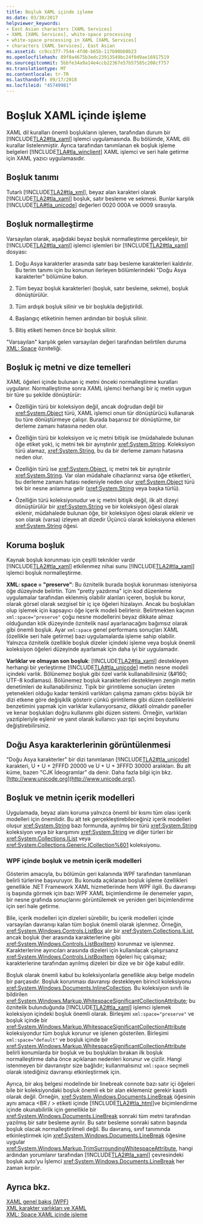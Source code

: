 ```yaml
---
title: Boşluk XAML içinde işleme
ms.date: 03/30/2017
helpviewer_keywords:
- East Asian characters [XAML Services]
- XAML [XAML Services], white-space processing
- white-space processing in XAML [XAML Services]
- characters [XAML Services], East Asian
ms.assetid: cc9cc377-7544-4fd0-b65b-117b90bb0b23
ms.openlocfilehash: 89f8a4675b3edc23913549bc24f0d9ae16917519
ms.sourcegitcommit: 5bbfe34a9a14e4ccb22367e57b57585c208cf757
ms.translationtype: MT
ms.contentlocale: tr-TR
ms.lasthandoff: 09/17/2018
ms.locfileid: "45749981"
---
```

# <a name="white-space-processing-in-xaml"></a>Boşluk XAML içinde işleme
XAML dil kuralları önemli boşlukların işlenen, tarafından durum bir [!INCLUDE[TLA2#tla_xaml](../../../includes/tla2sharptla-xaml-md.md)] işlemci uygulamasında. Bu bölümde, XAML dili kurallar listelenmiştir. Ayrıca tarafından tanımlanan ek boşluk işleme belgeleri [!INCLUDE[TLA#tla_winclient](../../../includes/tlasharptla-winclient-md.md)] XAML işlemci ve seri hale getirme için XAML yazıcı uygulamasıdır.  
  
<a name="whitespace_definition"></a>   
## <a name="white-space-definition"></a>Boşluk tanımı  
 Tutarlı [!INCLUDE[TLA2#tla_xml](../../../includes/tla2sharptla-xml-md.md)], beyaz alan karakteri olarak [!INCLUDE[TLA2#tla_xaml](../../../includes/tla2sharptla-xaml-md.md)] boşluk, satır besleme ve sekmesi. Bunlar karşılık [!INCLUDE[TLA#tla_unicode](../../../includes/tlasharptla-unicode-md.md)] değerleri 0020 000A ve 0009 sırasıyla.  
  
<a name="whitespace_normalization"></a>   
## <a name="white-space-normalization"></a>Boşluk normalleştirme  
 Varsayılan olarak, aşağıdaki beyaz boşluk normalleştirme gerçekleşir, bir [!INCLUDE[TLA2#tla_xaml](../../../includes/tla2sharptla-xaml-md.md)] işlemci işlemleri bir [!INCLUDE[TLA2#tla_xaml](../../../includes/tla2sharptla-xaml-md.md)] dosyası:  
  
1.  Doğu Asya karakterler arasında satır başı besleme karakterleri kaldırılır. Bu terim tanımı için bu konunun ilerleyen bölümlerindeki "Doğu Asya karakterler" bölümüne bakın.  
  
2.  Tüm beyaz boşluk karakterleri (boşluk, satır besleme, sekme), boşluk dönüştürülür.  
  
3.  Tüm ardışık boşluk silinir ve bir boşlukla değiştirildi.  
  
4.  Başlangıç etiketinin hemen ardından bir boşluk silinir.  
  
5.  Bitiş etiketi hemen önce bir boşluk silinir.  
  
 "Varsayılan" karşılık gelen varsayılan değeri tarafından belirtilen duruma [XML: Space](../../../docs/framework/xaml-services/xml-space-handling-in-xaml.md) özniteliği.  
  
<a name="whitespace_in_inner_text_and_string_primitives"></a>   
## <a name="white-space-in-inner-text-and-string-primitives"></a>Boşluk iç metni ve dize temelleri  
 XAML öğeleri içinde bulunan iç metni önceki normalleştirme kuralları uygulanır. Normalleştirme sonra XAML işlemci herhangi bir iç metin uygun bir türe şu şekilde dönüştürür:  
  
-   Özelliğin türü bir koleksiyon değil, ancak doğrudan değil bir <xref:System.Object> türü, XAML işlemci onun tür dönüştürücü kullanarak bu türe dönüştürmeye çalışır. Burada başarısız bir dönüştürme, bir derleme zamanı hatasına neden olur.  
  
-   Özelliğin türü bir koleksiyon ve iç metni bitişik ise (müdahalede bulunan öğe etiket yok), iç metni tek bir ayrıştırılır <xref:System.String>. Koleksiyon türü alamaz, <xref:System.String>, bu da bir derleme zamanı hatasına neden olur.  
  
-   Özelliğin türü ise <xref:System.Object>, iç metni tek bir ayrıştırılır <xref:System.String>. Var olan müdahale cihazlarınız varsa öğe etiketleri, bu derleme zamanı hatası nedeniyle neden olur <xref:System.Object> türü tek bir nesne anlamına gelir (<xref:System.String> veya başka türlü).  
  
-   Özelliğin türü koleksiyonudur ve iç metni bitişik değil, ilk alt dizeyi dönüştürülür bir <xref:System.String> ve bir koleksiyon öğesi olarak eklenir, müdahalede bulunan öğe, bir koleksiyon öğesi olarak eklenir ve son olarak (varsa) izleyen alt dizedir Üçüncü olarak koleksiyona eklenen <xref:System.String> öğesi.  
  
<a name="preserving_whitespace"></a>   
## <a name="preserving-white-space"></a>Koruma boşluk  
 Kaynak boşluk korunması için çeşitli teknikler vardır [!INCLUDE[TLA2#tla_xaml](../../../includes/tla2sharptla-xaml-md.md)] etkilenmez nihai sunu [!INCLUDE[TLA2#tla_xaml](../../../includes/tla2sharptla-xaml-md.md)] işlemci boşluk normalleştirme.  
  
 **XML: space = "preserve"**: Bu öznitelik burada boşluk korunması isteniyorsa öğe düzeyinde belirtin. Tüm "pretty yazdırma" için kod düzenleme uygulamalar tarafından eklenmiş olabilir alanları içeren, boşluk bu korur, olarak görsel olarak sezgisel bir iç içe öğeleri hizalayın. Ancak bu boşlukları olup işlemek için kapsayıcı öğe içerik modeli belirlenir. Belirtmekten kaçının `xml:space="preserve"` çoğu nesne modellerini beyaz dikkate almaz olduğundan kök düzeyinde öznitelik nasıl ayarlanacağını bağımsız olarak gibi önemli boşluk. Ayar `xml:space` genel performans sonuçları XAML (özellikle seri hale getirme) bazı uygulamalarda işleme sahip olabilir. Yalnızca öznitelik özellikle boşluk dizeler içindeki işleme veya boşluk önemli koleksiyon öğeleri düzeyinde ayarlamak için daha iyi bir uygulamadır.  
  
 **Varlıklar ve olmayan son boşluk**: [!INCLUDE[TLA2#tla_xaml](../../../includes/tla2sharptla-xaml-md.md)] destekleyen herhangi bir yerleştirme [!INCLUDE[TLA#tla_unicode](../../../includes/tlasharptla-unicode-md.md)] metin nesne modeli içindeki varlık. Bölünemez boşluk gibi özel varlık kullanabilirsiniz (&\#160; UTF-8 kodlaması). Bölünemez boşluk karakterleri destekleyen zengin metin denetimleri de kullanabilirsiniz. Tipik bir girintileme sonuçları üreten yetenekleri olduğu kadar temkinli varlıkları çalışma zamanı çıktısı büyük bir dizi etkene göre değişiklik gösterir çünkü girintileme gibi düzen özelliklerini benzetimini yapmak için varlıklar kullanıyorsanız, dikkatli olmalıdır paneller ve kenar boşlukları doğru kullanımı gibi düzen sistemi. Örneğin, varlıkları yazıtipleriyle eşlenir ve yanıt olarak kullanıcı yazı tipi seçimi boyutunu değiştirebilirsiniz.  
  
<a name="east_asian_characters"></a>   
## <a name="east-asian-characters"></a>Doğu Asya karakterlerinin görüntülenmesi  
 "Doğu Asya karakterler" bir dizi tanımlanan [!INCLUDE[TLA2#tla_unicode](../../../includes/tla2sharptla-unicode-md.md)] karakteri, U + U + 2FFFD 20000 ve U + U + 3FFFD 30000 aralıkları. Bu alt küme, bazen "CJK İdeogramlar" da denir. Daha fazla bilgi için bkz. [http://www.unicode.org](http://www.unicode.org/).  
  
<a name="whitespace_and_text_content_models"></a>   
## <a name="white-space-and-text-content-models"></a>Boşluk ve metnin içerik modelleri  
 Uygulamada, beyaz alanı koruma yalnızca önemli bir kısmı tüm olası içerik modelleri için önemlidir. Bu alt tek gerçekleştirebileceğiniz içerik modelleri oluşur <xref:System.String> bazı formunda, ayrılmış bir türü <xref:System.String> koleksiyon veya bir karışımını <xref:System.String> ve diğer türleri bir <xref:System.Collections.IList> veya <xref:System.Collections.Generic.ICollection%601> koleksiyonu.  
  
### <a name="white-space-and-text-content-models-in-wpf"></a>WPF içinde boşluk ve metnin içerik modelleri  
 Gösterim amacıyla, bu bölümün geri kalanında WPF tarafından tanımlanan belirli türlerine başvuruyor. Bu konuda açıklanan boşluk işleme özellikleri genellikle .NET Framework XAML hizmetlerinde hem WPF ilgili. Bu davranışı iş başında görmek için bazı WPF XAML biçimlendirme ile denemeler yapın, bir nesne grafında sonuçlarını görüntülemek ve yeniden geri biçimlendirme için seri hale getirme.  
  
 Bile, içerik modelleri için dizeleri sürebilir, bu içerik modelleri içinde varsayılan davranışı kalan tüm boşluk önemli olarak işlenmez. Örneğin, <xref:System.Windows.Controls.ListBox> alır bir <xref:System.Collections.IList>, ancak boşluk (her arasında karakterlerine gibi <xref:System.Windows.Controls.ListBoxItem>) korunmaz ve işlenmez. Karakterlerine ayırıcıları arasında dizeleri için kullanılacak çalışırsanız <xref:System.Windows.Controls.ListBoxItem> öğeleri hiç çalışmaz; karakterlerine tarafından ayrılmış dizeleri bir dize ve bir öğe kabul edilir.  
  
 Boşluk olarak önemli kabul bu koleksiyonlarla genellikle akışı belge modelin bir parçasıdır. Boşluk korunması davranışı destekleyen birincil koleksiyonu <xref:System.Windows.Documents.InlineCollection>. Bu koleksiyon sınıfı ile bildirilen <xref:System.Windows.Markup.WhitespaceSignificantCollectionAttribute>; bu öznitelik bulunduğunda [!INCLUDE[TLA2#tla_xaml](../../../includes/tla2sharptla-xaml-md.md)] işlemci işlemek koleksiyon içindeki boşluk önemli olarak. Birleşimi `xml:space="preserve"` ve boşluk içinde bir <xref:System.Windows.Markup.WhitespaceSignificantCollectionAttribute> koleksiyondur tüm boşluk korunur ve işlenen gösterilen. Birleşimi `xml:space="default"` ve boşluk içinde bir <xref:System.Windows.Markup.WhitespaceSignificantCollectionAttribute> belirli konumlarda bir boşluk ve bu boşlukları bırakan ilk boşluk normalleştirme daha önce açıklanan nedenleri korunur ve çizilir. Hangi istenmeyen bir davranıştır size bağlıdır; kullanmalısınız `xml:space` seçmeli olarak istediğiniz davranışı etkinleştirmek için.  
  
 Ayrıca, bir akış belgesi modelinde bir linebreak connote bazı satır içi öğeleri bile bir koleksiyondaki boşluk önemli ek bir alan eklemeniz gerekir kasıtlı olarak değil. Örneğin, <xref:System.Windows.Documents.LineBreak> öğesinin aynı amaca \<BR / > etiketi içinde [!INCLUDE[TLA2#tla_html](../../../includes/tla2sharptla-html-md.md)]ve biçimlendirme içinde okunabilirlik için genellikle bir <xref:System.Windows.Documents.LineBreak> sonraki tüm metni tarafından yazılmış bir satır besleme ayrılır. Bu satır besleme sonraki satırın başında boşluk olacak normalleştirilmeli değil. Bu davranış, sınıf tanımında etkinleştirmek için <xref:System.Windows.Documents.LineBreak> öğesine uygular <xref:System.Windows.Markup.TrimSurroundingWhitespaceAttribute>, hangi ardından yorumlanır tarafından [!INCLUDE[TLA2#tla_xaml](../../../includes/tla2sharptla-xaml-md.md)] çevresindeki boşluk auto'yu İşlemci <xref:System.Windows.Documents.LineBreak> her zaman kırpılır.  
  
## <a name="see-also"></a>Ayrıca bkz.  
 [XAML genel bakış (WPF)](../../../docs/framework/wpf/advanced/xaml-overview-wpf.md)  
 [XML karakter varlıkları ve XAML](../../../docs/framework/xaml-services/xml-character-entities-and-xaml.md)  
 [XML: Space XAML içinde işleme](../../../docs/framework/xaml-services/xml-space-handling-in-xaml.md)
